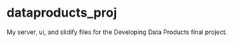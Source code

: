 dataproducts_proj
=================

My server, ui, and slidify files for the Developing Data Products final project.
